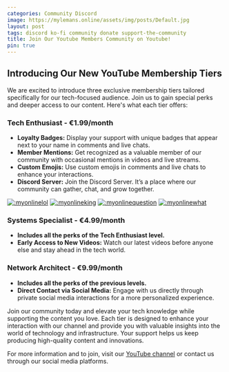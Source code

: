 ```yaml
---
categories: Community Discord
image: https://mylemans.online/assets/img/posts/Default.jpg
layout: post
tags: discord ko-fi community donate support-the-community
title: Join Our Youtube Members Community on Youtube!
pin: true
---
```


## Introducing Our New YouTube Membership Tiers

We are excited to introduce three exclusive membership tiers tailored specifically for our tech-focused audience. Join us to gain special perks and deeper access to our content. Here's what each tier offers:

### Tech Enthusiast - €1.99/month

- **Loyalty Badges:** Display your support with unique badges that appear next to your name in comments and live chats.
- **Member Mentions:** Get recognized as a valuable member of our community with occasional mentions in videos and live streams.
- **Custom Emojis:** Use custom emojis in comments and live chats to enhance your interactions.
- **Discord Server:** Join the Discord Server. It’s a place where our community can gather, chat, and grow together.
  
[![:myonlinelol](https://yt3.googleusercontent.com/rIAeJgq5bGyjzDifQKcNdUpswlwX7vg1CV8BssknWWK-mLqT2_czh_OJWpJ8dYuBzAuexYs4cw=w48-h48-c-k-nd)](https://www.youtube.com/channel/UC1y0Dtbzss2I3mm45xPMm1Q/join)
[![:myonlineking](https://yt3.googleusercontent.com/x6Hh9x9briAdz3whQAoOnJjMJMu0uPCUrsewV9InDYa4I6K9OlwnRC1QxjB6Mw0BcZIj8lOtvg=w48-h48-c-k-nd)](https://www.youtube.com/channel/UC1y0Dtbzss2I3mm45xPMm1Q/join)
[![:myonlinequestion](https://yt3.googleusercontent.com/OS4SQyZZbn2ohGcbjQss5OH_hW-W93QYDSjGvpjx5CLwSsbFFB083wclWuOTlaEzZKL_8YouqQ=w48-h48-c-k-nd)](https://www.youtube.com/channel/UC1y0Dtbzss2I3mm45xPMm1Q/join)
[![:myonlinewhat](https://yt3.googleusercontent.com/VRtatKlvvHqxa2IlXuJkrRPgxOjBFhmrzqhrvdZ7hlEgWW5qEWp-ozJBgRdPYyNJjXpJOrxF=w48-h48-c-k-nd)](https://www.youtube.com/channel/UC1y0Dtbzss2I3mm45xPMm1Q/join)



### Systems Specialist - €4.99/month

- **Includes all the perks of the Tech Enthusiast level.**
- **Early Access to New Videos:** Watch our latest videos before anyone else and stay ahead in the tech world.

### Network Architect - €9.99/month

- **Includes all the perks of the previous levels.**
- **Direct Contact via Social Media:** Engage with us directly through private social media interactions for a more personalized experience.


Join our community today and elevate your tech knowledge while supporting the content you love. Each tier is designed to enhance your interaction with our channel and provide you with valuable insights into the world of technology and infrastructure. Your support helps us keep producing high-quality content and innovations.

For more information and to join, visit our [YouTube channel](https://www.youtube.com/channel/UC1y0Dtbzss2I3mm45xPMm1Q/join) or contact us through our social media platforms.
